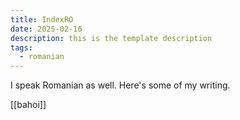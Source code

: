 ```yaml
---
title: IndexRO
date: 2025-02-16
description: this is the template description
tags:
  - romanian
---
```

I speak Romanian as well. Here's some of my writing. 

[[bahoi]]